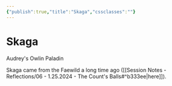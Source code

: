 ```yaml
---
{"publish":true,"title":"Skaga","cssclasses":""}
---
```




# Skaga

Audrey's Owlin Paladin

Skaga came from the Faewild a long time ago ([[Session Notes - Reflections/06 - 1.25.2024 - The Count's Balls#^b333ee\|here]]).
